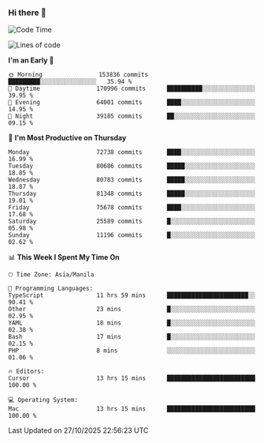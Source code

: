 ### Hi there 👋

<!--START_SECTION:waka-->
![Code Time](http://img.shields.io/badge/Code%20Time-6%2C425%20hrs%204%20mins-blue)

![Lines of code](https://img.shields.io/badge/From%20Hello%20World%20I%27ve%20Written-142.3%20million%20lines%20of%20code-blue)

**I'm an Early 🐤** 

```text
🌞 Morning                153836 commits      █████████░░░░░░░░░░░░░░░░   35.94 % 
🌆 Daytime                170996 commits      ██████████░░░░░░░░░░░░░░░   39.95 % 
🌃 Evening                64001 commits       ████░░░░░░░░░░░░░░░░░░░░░   14.95 % 
🌙 Night                  39185 commits       ██░░░░░░░░░░░░░░░░░░░░░░░   09.15 % 
```
📅 **I'm Most Productive on Thursday** 

```text
Monday                   72738 commits       ████░░░░░░░░░░░░░░░░░░░░░   16.99 % 
Tuesday                  80686 commits       █████░░░░░░░░░░░░░░░░░░░░   18.85 % 
Wednesday                80783 commits       █████░░░░░░░░░░░░░░░░░░░░   18.87 % 
Thursday                 81348 commits       █████░░░░░░░░░░░░░░░░░░░░   19.01 % 
Friday                   75678 commits       ████░░░░░░░░░░░░░░░░░░░░░   17.68 % 
Saturday                 25589 commits       █░░░░░░░░░░░░░░░░░░░░░░░░   05.98 % 
Sunday                   11196 commits       █░░░░░░░░░░░░░░░░░░░░░░░░   02.62 % 
```


📊 **This Week I Spent My Time On** 

```text
🕑︎ Time Zone: Asia/Manila

💬 Programming Languages: 
TypeScript               11 hrs 59 mins      ███████████████████████░░   90.41 % 
Other                    23 mins             █░░░░░░░░░░░░░░░░░░░░░░░░   02.95 % 
YAML                     18 mins             █░░░░░░░░░░░░░░░░░░░░░░░░   02.38 % 
Bash                     17 mins             █░░░░░░░░░░░░░░░░░░░░░░░░   02.15 % 
PHP                      8 mins              ░░░░░░░░░░░░░░░░░░░░░░░░░   01.06 % 

🔥 Editors: 
Cursor                   13 hrs 15 mins      █████████████████████████   100.00 % 

💻 Operating System: 
Mac                      13 hrs 15 mins      █████████████████████████   100.00 % 
```


 Last Updated on 27/10/2025 22:56:23 UTC
<!--END_SECTION:waka-->


<!--
**rad182/rad182** is a ✨ _special_ ✨ repository because its `README.md` (this file) appears on your GitHub profile.

Here are some ideas to get you started:

- 🔭 I’m currently working on ...
- 🌱 I’m currently learning ...
- 👯 I’m looking to collaborate on ...
- 🤔 I’m looking for help with ...
- 💬 Ask me about ...
- 📫 How to reach me: ...
- 😄 Pronouns: ...
- ⚡ Fun fact: ...
-->
